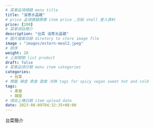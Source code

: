 ```yaml
---
# 菜單品項標題 menu title 
title: "油蔥水晶雞"
# price 品項價錢標價 item price ,交給 shell 差入資料
price: [280] 
# 菜單項目簡介 
description: "台菜 油蔥水晶雞"
# 圖片檔案目錄 diretory to store image file
image : "images/estern-meal2.jpeg"
# 排序
weight: 28 
# 上架開關 list product 
draft: false
# 菜單品項分類 menu item categories 
categories:
  - 台菜
# 標籤 辣度 素食 甜食 冷熱 tags for spicy vegan sweet hot and cold 
tags:
  - 素食
  - 辣度
# 項目上傳日期 item upload date 
date: 2023-08-09T04:32:35+08:00
---
```


台菜簡介
